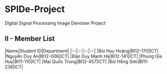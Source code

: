 # SPIDe-Project
Digital Signal Processing Image Denoiser Project

## II - Member List
|Name|Student ID|Department|
|:-:|:-:|:-:|:-:|
|Bùi Huy Hoàng|BI12-170|ICT|
|Nguyễn Duy An|BI12-006|ICT|
|Đào Duy Mạnh Hà|BI12-141|ICT|
|Phùng Gia Huy|BI11-110|ICT|
|Mai Quốc Trung|BI12-457|ICT|
|Bùi Hồng Sơn|BI11-236|ICT|
